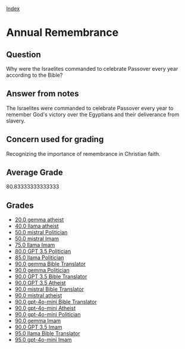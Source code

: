 
[Index](../../index.md)
# Annual Remembrance
## Question
Why were the Israelites commanded to celebrate Passover every year according to the Bible?

## Answer from notes
The Israelites were commanded to celebrate Passover every year to remember God's victory over the Egyptians and their deliverance from slavery.

## Concern used for grading
Recognizing the importance of remembrance in Christian faith.

## Average Grade
80.83333333333333

## Grades
 * [20.0 gemma atheist](../answers/gemma_atheist/Annual_Remembrance.md)
 * [40.0 llama atheist](../answers/llama_atheist/Annual_Remembrance.md)
 * [50.0 mistral Politician](../answers/mistral_Politician/Annual_Remembrance.md)
 * [50.0 mistral Imam](../answers/mistral_Imam/Annual_Remembrance.md)
 * [75.0 llama Imam](../answers/llama_Imam/Annual_Remembrance.md)
 * [80.0 GPT 3.5 Politician](../answers/GPT_3.5_Politician/Annual_Remembrance.md)
 * [85.0 llama Politician](../answers/llama_Politician/Annual_Remembrance.md)
 * [90.0 gemma Bible Translator](../answers/gemma_Bible_Translator/Annual_Remembrance.md)
 * [90.0 gemma Politician](../answers/gemma_Politician/Annual_Remembrance.md)
 * [90.0 GPT 3.5 Bible Translator](../answers/GPT_3.5_Bible_Translator/Annual_Remembrance.md)
 * [90.0 GPT 3.5 Atheist](../answers/GPT_3.5_Atheist/Annual_Remembrance.md)
 * [90.0 mistral Bible Translator](../answers/mistral_Bible_Translator/Annual_Remembrance.md)
 * [90.0 mistral atheist](../answers/mistral_atheist/Annual_Remembrance.md)
 * [90.0 gpt-4o-mini Bible Translator](../answers/gpt-4o-mini_Bible_Translator/Annual_Remembrance.md)
 * [90.0 gpt-4o-mini Atheist](../answers/gpt-4o-mini_Atheist/Annual_Remembrance.md)
 * [90.0 gpt-4o-mini Politician](../answers/gpt-4o-mini_Politician/Annual_Remembrance.md)
 * [90.0 gemma Imam](../answers/gemma_Imam/Annual_Remembrance.md)
 * [90.0 GPT 3.5 Imam](../answers/GPT_3.5_Imam/Annual_Remembrance.md)
 * [95.0 llama Bible Translator](../answers/llama_Bible_Translator/Annual_Remembrance.md)
 * [95.0 gpt-4o-mini Imam](../answers/gpt-4o-mini_Imam/Annual_Remembrance.md)
